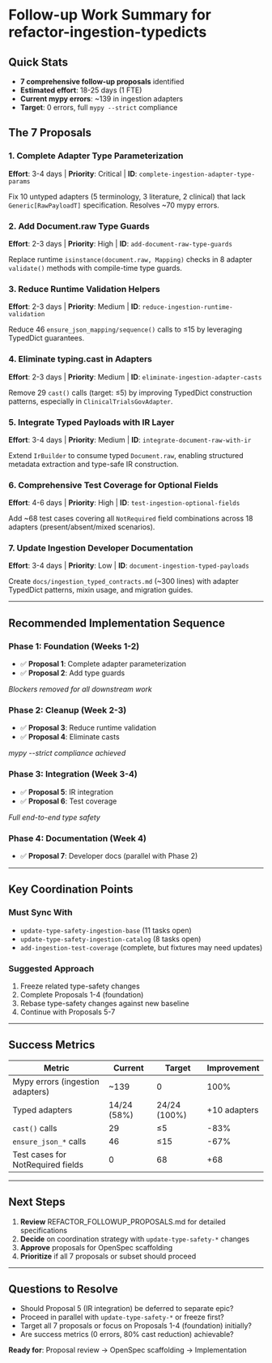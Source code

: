 # Follow-up Work Summary for refactor-ingestion-typedicts

## Quick Stats

- **7 comprehensive follow-up proposals** identified
- **Estimated effort**: 18-25 days (1 FTE)
- **Current mypy errors**: ~139 in ingestion adapters
- **Target**: 0 errors, full `mypy --strict` compliance

## The 7 Proposals

### 1. Complete Adapter Type Parameterization

**Effort**: 3-4 days | **Priority**: Critical | **ID**: `complete-ingestion-adapter-type-params`

Fix 10 untyped adapters (5 terminology, 3 literature, 2 clinical) that lack `Generic[RawPayloadT]` specification. Resolves ~70 mypy errors.

### 2. Add Document.raw Type Guards

**Effort**: 2-3 days | **Priority**: High | **ID**: `add-document-raw-type-guards`

Replace runtime `isinstance(document.raw, Mapping)` checks in 8 adapter `validate()` methods with compile-time type guards.

### 3. Reduce Runtime Validation Helpers

**Effort**: 2-3 days | **Priority**: Medium | **ID**: `reduce-ingestion-runtime-validation`

Reduce 46 `ensure_json_mapping/sequence()` calls to ≤15 by leveraging TypedDict guarantees.

### 4. Eliminate typing.cast in Adapters

**Effort**: 2-3 days | **Priority**: Medium | **ID**: `eliminate-ingestion-adapter-casts`

Remove 29 `cast()` calls (target: ≤5) by improving TypedDict construction patterns, especially in `ClinicalTrialsGovAdapter`.

### 5. Integrate Typed Payloads with IR Layer

**Effort**: 3-4 days | **Priority**: Medium | **ID**: `integrate-document-raw-with-ir`

Extend `IrBuilder` to consume typed `Document.raw`, enabling structured metadata extraction and type-safe IR construction.

### 6. Comprehensive Test Coverage for Optional Fields

**Effort**: 4-6 days | **Priority**: High | **ID**: `test-ingestion-optional-fields`

Add ~68 test cases covering all `NotRequired` field combinations across 18 adapters (present/absent/mixed scenarios).

### 7. Update Ingestion Developer Documentation

**Effort**: 3-4 days | **Priority**: Low | **ID**: `document-ingestion-typed-payloads`

Create `docs/ingestion_typed_contracts.md` (~300 lines) with adapter TypedDict patterns, mixin usage, and migration guides.

---

## Recommended Implementation Sequence

### Phase 1: Foundation (Weeks 1-2)

- ✅ **Proposal 1**: Complete adapter parameterization
- ✅ **Proposal 2**: Add type guards

*Blockers removed for all downstream work*

### Phase 2: Cleanup (Week 2-3)

- ✅ **Proposal 3**: Reduce runtime validation
- ✅ **Proposal 4**: Eliminate casts

*mypy --strict compliance achieved*

### Phase 3: Integration (Week 3-4)

- ✅ **Proposal 5**: IR integration
- ✅ **Proposal 6**: Test coverage

*Full end-to-end type safety*

### Phase 4: Documentation (Week 4)

- ✅ **Proposal 7**: Developer docs (parallel with Phase 2)

---

## Key Coordination Points

### Must Sync With

- `update-type-safety-ingestion-base` (11 tasks open)
- `update-type-safety-ingestion-catalog` (8 tasks open)
- `add-ingestion-test-coverage` (complete, but fixtures may need updates)

### Suggested Approach

1. Freeze related type-safety changes
2. Complete Proposals 1-4 (foundation)
3. Rebase type-safety changes against new baseline
4. Continue with Proposals 5-7

---

## Success Metrics

| Metric | Current | Target | Improvement |
|--------|---------|--------|-------------|
| Mypy errors (ingestion adapters) | ~139 | 0 | 100% |
| Typed adapters | 14/24 (58%) | 24/24 (100%) | +10 adapters |
| `cast()` calls | 29 | ≤5 | -83% |
| `ensure_json_*` calls | 46 | ≤15 | -67% |
| Test cases for NotRequired fields | 0 | 68 | +68 |

---

## Next Steps

1. **Review** REFACTOR_FOLLOWUP_PROPOSALS.md for detailed specifications
2. **Decide** on coordination strategy with `update-type-safety-*` changes
3. **Approve** proposals for OpenSpec scaffolding
4. **Prioritize** if all 7 proposals or subset should proceed

---

## Questions to Resolve

- Should Proposal 5 (IR integration) be deferred to separate epic?
- Proceed in parallel with `update-type-safety-*` or freeze first?
- Target all 7 proposals or focus on Proposals 1-4 (foundation) initially?
- Are success metrics (0 errors, 80% cast reduction) achievable?

**Ready for**: Proposal review → OpenSpec scaffolding → Implementation

